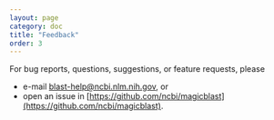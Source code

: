 ```yaml
---
layout: page
category: doc
title: "Feedback"
order: 3
---
```


For bug reports, questions, suggestions, or feature requests, please 
- e-mail blast-help@ncbi.nlm.nih.gov, or
-  open an issue in [https://github.com/ncbi/magicblast](https://github.com/ncbi/magicblast).


